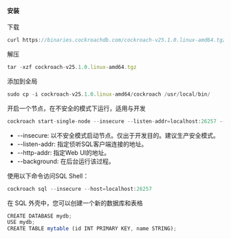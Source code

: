 #### 安装

下载
```js
curl https://binaries.cockroachdb.com/cockroach-v25.1.0.linux-amd64.tgz
```

解压
```js
tar -xzf cockroach-v25.1.0.linux-amd64.tgz
```

添加到全局
```js
sudo cp -i cockroach-v25.1.0.linux-amd64/cockroach /usr/local/bin/
```

开启一个节点，在不安全的模式下运行，适用与开发
```js
cockroach start-single-node --insecure --listen-addr=localhost:26257 --http-addr=localhost:8080 --background
```
  - --insecure: 以不安全模式启动节点。仅出于开发目的。建议生产安全模式。
  - --listen-addr: 指定侦听SQL客户端连接的地址。
  - --http-addr: 指定Web UI的地址。
  - --background: 在后台运行该过程。

使用以下命令访问SQL Shell：
```js
cockroach sql --insecure --host=localhost:26257
```

在 SQL 外壳中，您可以创建一个新的数据库和表格
```js
CREATE DATABASE mydb;
USE mydb;
CREATE TABLE mytable (id INT PRIMARY KEY, name STRING);
```